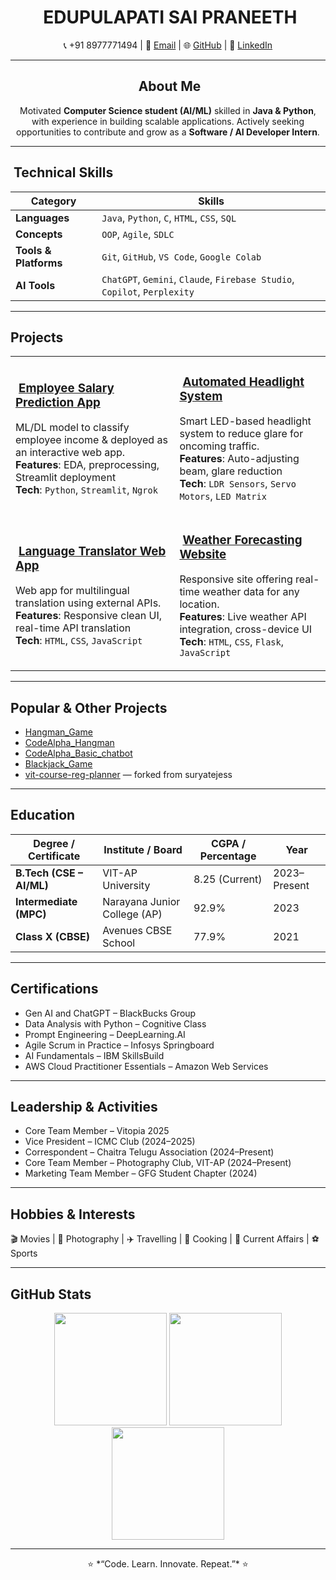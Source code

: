 <div align="center">

# ​​​ EDUPULAPATI SAI PRANEETH

📞 +91 8977771494 | 📧 [Email](mailto:YOUR_EMAIL) | 🌐 [GitHub](https://github.com/SaiPraneeth-E) | 🔗 [LinkedIn](YOUR_LINKEDIN_URL)

---

## ​ About Me  
Motivated **Computer Science student (AI/ML)** skilled in **Java & Python**, with experience in building scalable applications. Actively seeking opportunities to contribute and grow as a **Software / AI Developer Intern**.

</div>

---

## ​​ Technical Skills

| Category              | Skills                                                                 |
|-----------------------|------------------------------------------------------------------------|
| **Languages**         | `Java`, `Python`, `C`, `HTML`, `CSS`, `SQL`                           |
| **Concepts**          | `OOP`, `Agile`, `SDLC`                                                |
| **Tools & Platforms** | `Git`, `GitHub`, `VS Code`, `Google Colab`                            |
| **AI Tools**          | `ChatGPT`, `Gemini`, `Claude`, `Firebase Studio`, `Copilot`, `Perplexity` |

---

##  Projects

<table>
<tr>
<td>

### ​ [Employee Salary Prediction App](https://github.com/SaiPraneeth-E)  
ML/DL model to classify employee income & deployed as an interactive web app.  
**Features**: EDA, preprocessing, Streamlit deployment  
**Tech**: `Python`, `Streamlit`, `Ngrok`

</td>
<td>

### ​ [Automated Headlight System](https://github.com/SaiPraneeth-E/AUTOMATED-HEADLIGHT-USING-LED-MATRIX-SYSTEM)  
Smart LED-based headlight system to reduce glare for oncoming traffic.  
**Features**: Auto-adjusting beam, glare reduction  
**Tech**: `LDR Sensors`, `Servo Motors`, `LED Matrix`

</td>
</tr>
<tr>
<td>

### ​ [Language Translator Web App](https://github.com/SaiPraneeth-E)  
Web app for multilingual translation using external APIs.  
**Features**: Responsive clean UI, real-time API translation  
**Tech**: `HTML`, `CSS`, `JavaScript`

</td>
<td>

### ​​ [Weather Forecasting Website](https://github.com/SaiPraneeth-E)  
Responsive site offering real-time weather data for any location.  
**Features**: Live weather API integration, cross-device UI  
**Tech**: `HTML`, `CSS`, `Flask`, `JavaScript`

</td>
</tr>
</table>

---

##  Popular & Other Projects

- [Hangman_Game](https://github.com/SaiPraneeth-E/Hangman_Game)  
- [CodeAlpha_Hangman](https://github.com/SaiPraneeth-E/CodeAlpha_Hangman)  
- [CodeAlpha_Basic_chatbot](https://github.com/SaiPraneeth-E/CodeAlpha_Basic_chatbot)  
- [Blackjack_Game](https://github.com/SaiPraneeth-E/Blackjack_Game)  
- [vit-course-reg-planner](https://github.com/SaiPraneeth-E/vit-course-reg-planner) — forked from suryatejess  

---

##  Education

| Degree / Certificate    | Institute / Board             | CGPA / Percentage | Year          |
|--------------------------|-------------------------------|-------------------|---------------|
| **B.Tech (CSE – AI/ML)** | VIT-AP University             | 8.25 (Current)    | 2023–Present  |
| **Intermediate (MPC)**   | Narayana Junior College (AP) | 92.9%             | 2023          |
| **Class X (CBSE)**       | Avenues CBSE School          | 77.9%             | 2021          |

---

##  Certifications
- Gen AI and ChatGPT – BlackBucks Group  
- Data Analysis with Python – Cognitive Class  
- Prompt Engineering – DeepLearning.AI  
- Agile Scrum in Practice – Infosys Springboard  
- AI Fundamentals – IBM SkillsBuild  
- AWS Cloud Practitioner Essentials – Amazon Web Services  

---

##  Leadership & Activities
- Core Team Member – Vitopia 2025  
- Vice President – ICMC Club (2024–2025)  
- Correspondent – Chaitra Telugu Association (2024–Present)  
- Core Team Member – Photography Club, VIT-AP (2024–Present)  
- Marketing Team Member – GFG Student Chapter (2024)  

---

##  Hobbies & Interests
🎬 Movies | 📸 Photography | ✈️ Travelling | 🍳 Cooking | 📰 Current Affairs | ⚽ Sports  

---

##  GitHub Stats

<div align="center">

<img src="https://github-readme-stats.vercel.app/api?username=SaiPraneeth-E&show_icons=true&theme=tokyonight&hide_border=false&rank_icon=github" height="180em" />
<img src="https://github-readme-streak-stats.herokuapp.com?user=SaiPraneeth-E&theme=tokyonight&hide_border=false" height="180em" />
<img src="https://github-readme-stats.vercel.app/api/top-langs/?username=SaiPraneeth-E&layout=compact&theme=tokyonight&hide_border=false" height="180em" />

</div>

---

<div align="center">
⭐ *“Code. Learn. Innovate. Repeat.”* ⭐  
</div>
